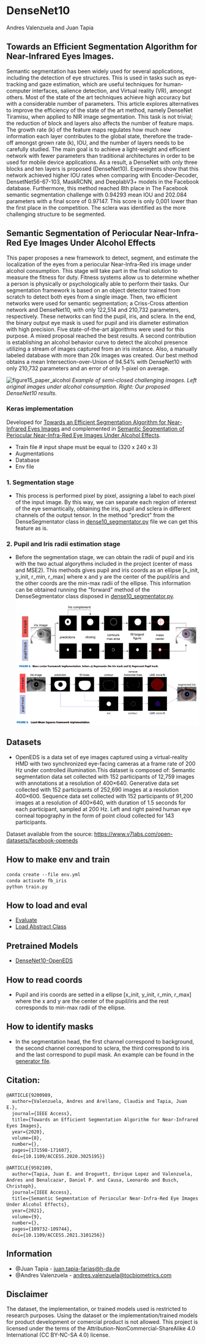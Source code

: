 # DenseNet10

Andres Valenzuela and Juan Tapia

## Towards an Efficient Segmentation Algorithm for Near-Infrared Eyes Images.

Semantic segmentation has been widely used for several applications, including the detection of eye structures. This is used in tasks such as eye-tracking and gaze estimation, which are useful techniques for human-computer interfaces, salience detection, and Virtual reality (VR), amongst others. Most of the state of the art techniques achieve high accuracy but with a considerable number of parameters. This article explores alternatives to improve the efficiency of the state of the art method, namely DenseNet Tiramisu, when applied to NIR image segmentation. This task is not trivial; the reduction of block and layers also affects the number of feature maps. The growth rate (k) of the feature maps regulates how much new information each layer contributes to the global state, therefore the trade-off amongst grown rate (k), IOU, and the number of layers needs to be carefully studied. The main goal is to achieve a light-weight and efficient network with fewer parameters than traditional architectures in order to be used for mobile device applications. As a result, a DenseNet with only three blocks and ten layers is proposed (DenseNet10). Experiments show that this network achieved higher IOU rates when comparing with Encoder-Decoder, DensetNet56-67-103, MaskRCNN, and DeeplabV3+ models in the Facebook database. Furthermore, this method reached 8th place in The Facebook semantic segmentation challenge with 0.94293 mean IOU and 202.084 parameters with a final score of 0.97147. This score is only 0,001 lower than the first place in the competition. The sclera was identified as the more challenging structure to be segmented.

## Semantic Segmentation of Periocular Near-Infra-Red Eye Images Under Alcohol Effects

This paper proposes a new framework to detect, segment, and estimate the localization of the eyes from a periocular Near-Infra-Red iris image under alcohol consumption. This stage will take part in the final solution to measure the fitness for duty. Fitness systems allow us to determine whether a person is physically or psychologically able to perform their tasks. Our segmentation framework is based on an object detector trained from scratch to detect both eyes from a single image. Then, two efficient networks were used for semantic segmentation; a Criss-Cross attention network and DenseNet10, with only 122,514 and 210,732 parameters, respectively. These networks can find the pupil, iris, and sclera. In the end, the binary output eye mask is used for pupil and iris diameter estimation with high precision. Five state-of-the-art algorithms were used for this purpose. A mixed proposal reached the best results. A second contribution is establishing an alcohol behavior curve to detect the alcohol presence utilizing a stream of images captured from an iris instance. Also, a manually labeled database with more than 20k images was created. Our best method obtains a mean Intersection-over-Union of 94.54% with DenseNet10 with only 210,732 parameters and an error of only 1-pixel on average.


![figure15_paper_alcohol](https://user-images.githubusercontent.com/45126159/174738149-2bc36770-e9ec-4504-a4d2-836c947eed35.png)
<em>Example of semi-closed challenging images. Left original images under alcohol consumption. Right: Our proposed
DenseNet10 results.</em>


### Keras implementation

Developed for [Towards an Efficient Segmentation Algorithm for Near-Infrared Eyes Images](https://ieeexplore.ieee.org/abstract/document/9200989) and complemented in [Semantic Segmentation of Periocular Near-Infra-Red Eye Images Under Alcohol Effects](https://ieeexplore.ieee.org/abstract/document/9502109).

- Train file # input shape must be equal to (320 x 240 x 3)
- Augmentations
- Database
- Env file

### 1. Segmentation stage
-  This process is performed pixel by pixel, assigning a label to each pixel of the input image. By this way, we can separate each region of interest of the eye semantically, obtaining the iris, pupil and sclera in different channels of the output tensor. In the method "predict" from the DenseSegmentator class in [dense10_segmentator.py](https://github.com/Choapinus/DenseNet10/blob/master/dense10_segmentator.py) file we can get this feature as is.

### 2. Pupil and Iris radii estimation stage

- Before the segmentation stage, we can obtain the radii of pupil and iris with the two actual algorythms included in the project (center of mass and MSE2). This methods gives pupil and iris coords as an ellipse [x_init, y_init, r_min, r_max] where x and y are the center of the pupil/iris and the other coords are the min-max radii of the ellipse. This information can be obtained running the "forward" method of the DenseSegmentator class disposed in [dense10_segmentator.py](https://github.com/Choapinus/DenseNet10/blob/master/dense10_segmentator.py). ![](https://raw.githubusercontent.com/Choapinus/DenseNet10/master/static/radii_estimation.png?token=GHSAT0AAAAAABVWFPF4ML6OFVAKCZGZBFO4YVMYQIQ)

## Datasets
- OpenEDS is a data set of eye images captured using a virtual-reality HMD with two synchronized eye-facing cameras at a frame rate of 200 Hz under controlled illumination.This dataset is composed of: Semantic segmentation data set collected with 152 participants of 12,759 images with annotations at a resolution of 400×640. Generative data set collected with 152 participants of 252,690 images at a resolution 400×600. Sequence data set collected with 152 participants of 91,200 images at a resolution of 400×640, with duration of 1.5 seconds for each participant, sampled at 200 Hz. Left and right paired human eye corneal topography in the form of point cloud collected for 143 participants. 

Dataset available from the source: https://www.v7labs.com/open-datasets/facebook-openeds

## How to make env and train
```
conda create --file env.yml
conda activate fb_iris
python train.py
```

## How to load and eval
- [Evaluate](https://github.com/Choapinus/DenseNet10/blob/master/notebooks/eval_radio_error.ipynb)
- [Load Abstract Class](https://github.com/Choapinus/DenseNet10/blob/master/notebooks/DenseSegmentatorClass.ipynb)

## Pretrained Models
- [DenseNet10-OpenEDS](https://github.com/Choapinus/DenseNet10/raw/master/models/epoch_124_miou_0.9345.h5)

## How to read coords
- Pupil and iris coords are setted in a ellipse [x_init, y_init, r_min, r_max] where the x and y are the center of the pupil/iris and the rest corresponds to min-max radii of the ellipse.

## How to identify masks
- In the segmentation head, the first channel correspond to background, the second channel correspond to sclera, the third correspond to iris and the last correspond to pupil mask. An example can be found in the [generator file](https://github.com/Choapinus/DenseNet10/blob/dcd9fb5e25a1638f576b7d60efeb3a2fedae0269/utils/datagenerator.py#L213).

## Citation:
```
@ARTICLE{9200989,
  author={Valenzuela, Andres and Arellano, Claudia and Tapia, Juan E.},
  journal={IEEE Access}, 
  title={Towards an Efficient Segmentation Algorithm for Near-Infrared Eyes Images}, 
  year={2020},
  volume={8},
  number={},
  pages={171598-171607},
  doi={10.1109/ACCESS.2020.3025195}}
```
```
@ARTICLE{9502109,
  author={Tapia, Juan E. and Droguett, Enrique Lopez and Valenzuela, Andres and Benalcazar, Daniel P. and Causa, Leonardo and Busch, Christoph},
  journal={IEEE Access}, 
  title={Semantic Segmentation of Periocular Near-Infra-Red Eye Images Under Alcohol Effects}, 
  year={2021},
  volume={9},
  number={},
  pages={109732-109744},
  doi={10.1109/ACCESS.2021.3101256}}
```


## Information
- @Juan Tapia - juan.tapia-farias@h-da.de
- @Andres Valenzuela - andres.valenzuela@tocbiometrics.com


## Disclaimer
The dataset, the implementation, or trained models used is restricted to research purposes. Using the dataset or the implementation/trained models for product development or comercial product is not allowed. This project is licensed under the terms of the Attribution-NonCommercial-ShareAlike 4.0 International (CC BY-NC-SA 4.0) license.
